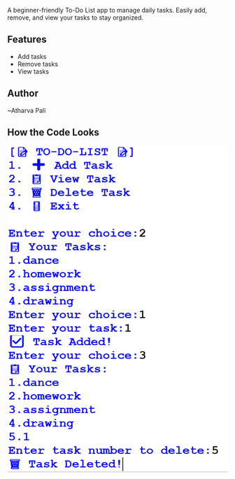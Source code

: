 A beginner-friendly To-Do List app to manage daily tasks.
Easily add, remove, and view your tasks to stay organized.

## Features
- Add tasks
- Remove tasks
- View tasks

## Author
~Atharva Pali

## How the Code Looks
![Screenshot of To-Do List](to-do-list_ss.png)
